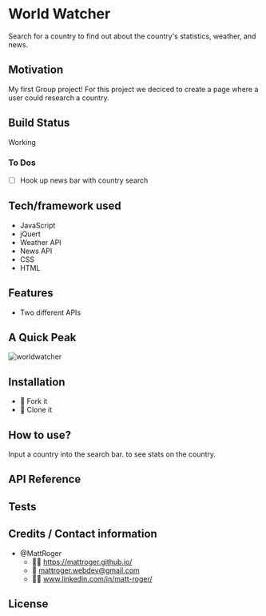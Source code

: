 # World Watcher
Search for a country to find out about the country's statistics, weather, and news.

## Motivation
My first Group project! For this project we deciced to create a page where a user could research a country.

## Build Status
Working

### To Dos
-[ ] Hook up news bar with country search

## Tech/framework used
* JavaScript
* jQuert
* Weather API
* News API
* CSS
* HTML

## Features
* Two different APIs

## A Quick Peak
![worldwatcher](https://github.com/MattRoger/screenshots/blob/master/example.png?raw=true)

## Installation
* :trident: Fork it
* :sheep: Clone it

## How to use?
Input a country into the search bar. to see stats on the country.
## API Reference

## Tests




## Credits / Contact information
* @MattRoger 
  * :man_office_worker: https://mattroger.github.io/
  * :e-mail: mattroger.webdev@gmail.com
  * :man_office_worker: www.linkedin.com/in/matt-roger/


## License


